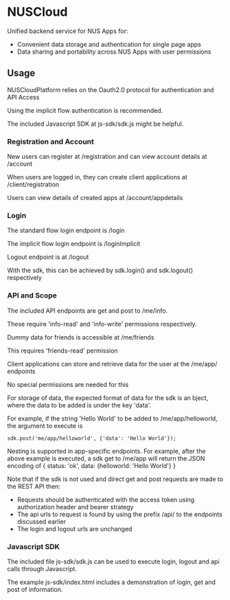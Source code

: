 # NUSCloud

Unified backend service for NUS Apps for:

 - Convenient data storage and authentication for single page apps
 - Data sharing and portability across NUS Apps with user permissions

##  Usage

NUSCloudPlatform relies on the Oauth2.0 protocol for authentication and API Access

Using the implicit flow authentication is recommended. 

The included Javascript SDK at js-sdk/sdk.js might be helpful.

### Registration and Account

New users can register at /registration and can view account details at /account

When users are logged in, they can create client applications at /client/registration

Users can view details of created apps at /account/appdetails

### Login

The standard flow login endpoint is /login

The implicit flow login endpoint is /loginImplicit

Logout endpoint is at /logout

With the sdk, this can be achieved by sdk.login() and sdk.logout() respectively

### API and Scope

The included API endpoints are get and post to /me/info.

These require 'info-read' and 'info-write' permissions respectively.

Dummy data for friends is accessible at /me/friends

This requires 'friends-read' permission

Client applications can store and retrieve data for the user at the /me/app/ endpoints

No special permissions are needed for this

For storage of data, the expected format of data for the sdk is an bject, where the data to be added is under the key 'data'.

For example, if the string 'Hello World' to be added to /me/app/helloworld, the argument to execute is 

<pre><code>sdk.post('me/app/helloworld', {'data': 'Hello World'});</code></pre>

Nesting is supported in app-specific endpoints. For example, after the above example is executed, a sdk get to /me/app will return the JSON encoding of { status: 'ok', data: {helloworld: 'Hello World'} }

Note that if the sdk is not used and direct get and post requests are made to the REST API then:
- Requests should be authenticated with the access token using authorization header and bearer strategy
- The api urls to request is found by using the prefix /api/ to the endpoints discussed earlier
- The login and logout urls are unchanged

### Javascript SDK

The included file js-sdk/sdk.js can be used to execute login, logout and api calls through Javascript.

The example js-sdk/index.html includes a demonstration of login, get and post of information.

